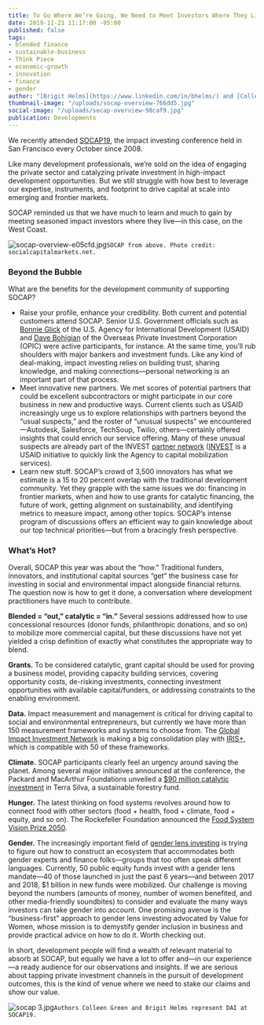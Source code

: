 ```yaml
---
title: To Go Where We’re Going, We Need to Meet Investors Where They Live
date: 2019-11-21 11:17:00 -05:00
published: false
tags:
- blended finance
- sustainable-business
- Think Piece
- economic-growth
- innovation
- finance
- gender
author: "[Brigit Helms](https://www.linkedin.com/in/bhelms/) and [Colleen Green](https://www.dai.com/who-we-are/our-team/colleen-green)"
thumbnail-image: "/uploads/socap-overview-766dd5.jpg"
social-image: "/uploads/socap-overview-98caf9.jpg"
publication: Developments
---
```


We recently attended [SOCAP19](https://socialcapitalmarkets.net/socap19/), the impact investing conference held in San Francisco every October since 2008. 

Like many development professionals, we’re sold on the idea of engaging the private sector and catalyzing private investment in high-impact development opportunities. But we still struggle with how best to leverage our expertise, instruments, and footprint to drive capital at scale into emerging and frontier markets. 

SOCAP reminded us that we have much to learn and much to gain by meeting seasoned impact investors where they live—in this case, on the West Coast.





![socap-overview-e05cfd.jpg](/uploads/socap-overview-e05cfd.jpg)`SOCAP from above. Photo credit: socialcapitalmarkets.net.`

### Beyond the Bubble
 
What are the benefits for the development community of supporting SOCAP?

* Raise your profile, enhance your credibility. Both current and potential customers attend SOCAP. Senior U.S. Government officials such as [Bonnie Glick](https://www.usaid.gov/who-we-are/organization/bonnie-glick) of the U.S. Agency for International Development (USAID) and [Dave Bohigian](https://www.opic.gov/who-we-are/people/david-bohigian) of the Overseas Private Investment Corporation (OPIC) were active participants, for instance. At the same time, you’ll rub shoulders with major bankers and investment funds. Like any kind of deal-making, impact investing relies on building trust, sharing knowledge, and making connections—personal networking is an important part of that process. 
* Meet innovative new partners. We met scores of potential partners that could be excellent subcontractors or might participate in our core business in new and productive ways. Current clients such as USAID increasingly urge us to explore relationships with partners beyond the “usual suspects,” and the roster of “unusual suspects” we encountered—Autodesk, Salesforce, TechSoup, Twilio, others—certainly offered insights that could enrich our service offering. Many of these unusual suspects are already part of the INVEST [partner network](https://www.usaid.gov/sites/default/files/documents/1865/INVEST_PartnerNetwork_5.pdf) ([INVEST](https://www.dai.com/our-work/projects/worldwide-the-invest-project) is a USAID initiative to quickly link the Agency to capital mobilization services).
* Learn new stuff. SOCAP’s crowd of 3,500 innovators has what we estimate is a 15 to 20 percent overlap with the traditional development community. Yet they grapple with the same issues we do: financing in frontier markets, when and how to use grants for catalytic financing, the future of work, getting alignment on sustainability, and identifying metrics to measure impact, among other topics. SOCAP’s intense program of discussions offers an efficient way to gain knowledge about our top technical priorities—but from a bracingly fresh perspective.

### What’s Hot?
 
Overall, SOCAP this year was about the “how.” Traditional funders, innovators, and institutional capital sources “get” the business case for investing in social and environmental impact alongside financial returns. The question now is how to get it done, a conversation where development practitioners have much to contribute.

**Blended = “out,” catalytic = “in.”** Several sessions addressed how to use concessional resources (donor funds, philanthropic donations, and so on) to mobilize more commercial capital, but these discussions have not yet yielded a crisp definition of exactly what constitutes the appropriate way to blend.

**Grants.** To be considered catalytic, grant capital should be used for proving a business model, providing capacity building services, covering opportunity costs, de-risking investments, connecting investment opportunities with available capital/funders, or addressing constraints to the enabling environment.

**Data.** Impact measurement and management is critical for driving capital to social and environmental entrepreneurs, but currently we have more than 150 measurement frameworks and systems to choose from. The [Global Impact Investment Network](https://thegiin.org/) is making a big consolidation play with [IRIS+](https://iris.thegiin.org/), which is compatible with 50 of these frameworks. 

**Climate.** SOCAP participants clearly feel an urgency around saving the planet. Among several major initiatives announced at the conference, the Packard and MacArthur Foundations unveiled a [$90 million catalytic investment](https://www.macfound.org/press/press-releases/new-90-million-fund-address-global-climate-change-through-catalytic-capital/) in Terra Silva, a sustainable forestry fund.

**Hunger.** The latest thinking on food systems revolves around how to connect food with other sectors (food + health, food + climate, food + equity, and so on). The Rockefeller Foundation announced the [Food System Vision Prize 2050](https://www.foodsystemvisionprize.org/).

**Gender.** The increasingly important field of [gender lens investing](https://www.dai.com/uploads/gender-lens-investing.pdf) is trying to figure out how to construct an ecosystem that accommodates both gender experts and finance folks—groups that too often speak different languages. Currently, 50 public equity funds invest with a gender lens mandate—40 of those launched in just the past 6 years—and between 2017 and 2018, $1 billion in new funds were mobilized. Our challenge is moving beyond the numbers (amounts of money, number of women benefited, and other media-friendly soundbites) to consider and evaluate the many ways investors can take gender into account. One promising avenue is the “business-first” approach to gender lens investing advocated by Value for Women, whose mission is to demystify gender inclusion in business and provide practical advice on how to do it. Worth checking out. 

In short, development people will find a wealth of relevant material to absorb at SOCAP, but equally we have a lot to offer and—in our experience—a ready audience for our observations and insights. If we are serious about tapping private investment channels in the pursuit of development outcomes, this is the kind of venue where we need to stake our claims and show our value.

![socap 3.jpg](/uploads/socap%203.jpg)`Authors Colleen Green and Brigit Helms represent DAI at SOCAP19.`